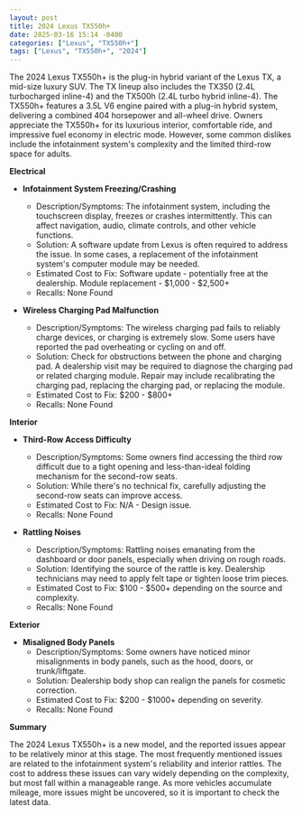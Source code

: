 ```yaml
---
layout: post
title: 2024 Lexus TX550h+
date: 2025-03-16 15:14 -0400
categories: ["Lexus", "TX550h+"]
tags: ["Lexus", "TX550h+", "2024"]
---
```

The 2024 Lexus TX550h+ is the plug-in hybrid variant of the Lexus TX, a mid-size luxury SUV. The TX lineup also includes the TX350 (2.4L turbocharged inline-4) and the TX500h (2.4L turbo hybrid inline-4). The TX550h+ features a 3.5L V6 engine paired with a plug-in hybrid system, delivering a combined 404 horsepower and all-wheel drive. Owners appreciate the TX550h+ for its luxurious interior, comfortable ride, and impressive fuel economy in electric mode. However, some common dislikes include the infotainment system's complexity and the limited third-row space for adults.

**Electrical**

* **Infotainment System Freezing/Crashing**
    * Description/Symptoms: The infotainment system, including the touchscreen display, freezes or crashes intermittently. This can affect navigation, audio, climate controls, and other vehicle functions.
    * Solution: A software update from Lexus is often required to address the issue. In some cases, a replacement of the infotainment system's computer module may be needed.
    * Estimated Cost to Fix: Software update - potentially free at the dealership. Module replacement - $1,000 - $2,500+
    * Recalls: None Found

* **Wireless Charging Pad Malfunction**
    * Description/Symptoms: The wireless charging pad fails to reliably charge devices, or charging is extremely slow. Some users have reported the pad overheating or cycling on and off.
    * Solution:  Check for obstructions between the phone and charging pad. A dealership visit may be required to diagnose the charging pad or related charging module. Repair may include recalibrating the charging pad, replacing the charging pad, or replacing the module.
    * Estimated Cost to Fix: $200 - $800+
    * Recalls: None Found

**Interior**

* **Third-Row Access Difficulty**
    * Description/Symptoms: Some owners find accessing the third row difficult due to a tight opening and less-than-ideal folding mechanism for the second-row seats.
    * Solution: While there's no technical fix, carefully adjusting the second-row seats can improve access.
    * Estimated Cost to Fix: N/A - Design issue.
    * Recalls: None Found

* **Rattling Noises**
    * Description/Symptoms: Rattling noises emanating from the dashboard or door panels, especially when driving on rough roads.
    * Solution:  Identifying the source of the rattle is key. Dealership technicians may need to apply felt tape or tighten loose trim pieces.
    * Estimated Cost to Fix: $100 - $500+ depending on the source and complexity.
    * Recalls: None Found

**Exterior**

* **Misaligned Body Panels**
    * Description/Symptoms: Some owners have noticed minor misalignments in body panels, such as the hood, doors, or trunk/liftgate.
    * Solution: Dealership body shop can realign the panels for cosmetic correction.
    * Estimated Cost to Fix: $200 - $1000+ depending on severity.
    * Recalls: None Found

**Summary**

The 2024 Lexus TX550h+ is a new model, and the reported issues appear to be relatively minor at this stage. The most frequently mentioned issues are related to the infotainment system's reliability and interior rattles. The cost to address these issues can vary widely depending on the complexity, but most fall within a manageable range. As more vehicles accumulate mileage, more issues might be uncovered, so it is important to check the latest data.

